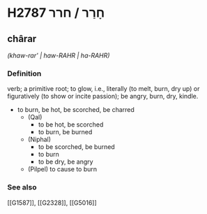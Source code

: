 # H2787 חָרַר / חרר

## chârar

_(khaw-rar' | haw-RAHR | ha-RAHR)_

### Definition

verb; a primitive root; to glow, i.e., literally (to melt, burn, dry up) or figuratively (to show or incite passion); be angry, burn, dry, kindle.

- to burn, be hot, be scorched, be charred
    - (Qal)
        - to be hot, be scorched
        - to burn, be burned
    - (Niphal)
        - to be scorched, be burned
        - to burn
        - to be dry, be angry
    - (Pilpel) to cause to burn
### See also

[[G1587]], [[G2328]], [[G5016]]

